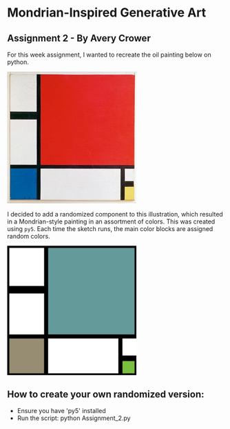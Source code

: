# Mondrian-Inspired Generative Art
## Assignment 2 -  By Avery Crower
For this week assignment, I wanted to recreate the oil painting below on python.

<img src="Piet_Mondrian.jpg" width="300" alt="This is the original digital version of Piet Mondiran's oil painting">

I decided to add a randomized component to this illustration, which resulted in a Mondrian-style painting in an assortment of colors. This was created using `py5`. Each time the sketch runs, the main color blocks are assigned random colors.

<img src="Assignment2-RandomVersion.jpg" width="300" alt="This is the recreation on python with the randomized colors">

## How to create your own randomized version:
- Ensure you have 'py5' installed
- Run the script:
  python Assignment_2.py
  
